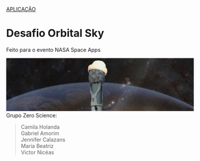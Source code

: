 <a> [APLICAÇÃO](https://5f7ab4b33c9b703646bfab8f--brave-knuth-956e78.netlify.app/) </a>


# Desafio Orbital Sky
Feito para o evento NASA Space Apps


![alt text](https://github.com/Mirajenni/orbital-sky-challenge/blob/master/teamLogo.jpg?raw=true)
Grupo Zero Science:
>Camila Holanda\
Gabriel Amorim\
Jennifer Calazans\
Maria Beatriz\
Victor Nicéas
